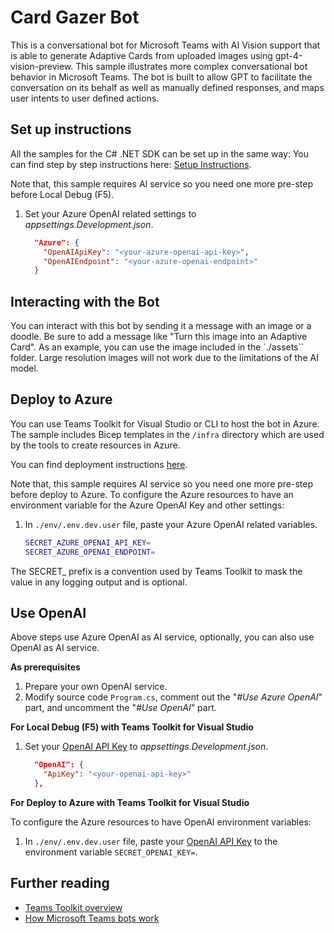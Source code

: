 ﻿# Card Gazer Bot

This is a conversational bot for Microsoft Teams with AI Vision support that is able to generate Adaptive Cards from uploaded images using gpt-4-vision-preview.
This sample illustrates more complex conversational bot behavior in Microsoft Teams. The bot is built to allow GPT to facilitate the conversation on its behalf as well as manually defined responses, and maps user intents to user defined actions.


## Set up instructions

All the samples for the C# .NET SDK can be set up in the same way: You can find step by step instructions here:
 [Setup Instructions](../README.md).

Note that, this sample requires AI service so you need one more pre-step before Local Debug (F5).

1. Set your Azure OpenAI related settings to *appsettings.Development.json*.

    ```json
      "Azure": {
        "OpenAIApiKey": "<your-azure-openai-api-key>",
        "OpenAIEndpoint": "<your-azure-openai-endpoint>"
      }
    ```

## Interacting with the Bot

You can interact with this bot by sending it a message with an image or a doodle. Be sure to add a message like "Turn this image into an Adaptive Card". As an example, you can use the image included in the `./assets`` folder. Large resolution images will not work due to the limitations of the AI model.

## Deploy to Azure

You can use Teams Toolkit for Visual Studio or CLI to host the bot in Azure. The sample includes Bicep templates in the `/infra` directory which are used by the tools to create resources in Azure.

You can find deployment instructions [here](../README.md).

Note that, this sample requires AI service so you need one more pre-step before deploy to Azure. To configure the Azure resources to have an environment variable for the Azure OpenAI Key and other settings:

1. In `./env/.env.dev.user` file, paste your Azure OpenAI related variables.

    ```bash
    SECRET_AZURE_OPENAI_API_KEY=
    SECRET_AZURE_OPENAI_ENDPOINT=
    ```

The SECRET_ prefix is a convention used by Teams Toolkit to mask the value in any logging output and is optional.

## Use OpenAI

Above steps use Azure OpenAI as AI service, optionally, you can also use OpenAI as AI service.

**As prerequisites**

1. Prepare your own OpenAI service.
1. Modify source code `Program.cs`, comment out the "*#Use Azure OpenAI*" part, and uncomment the "*#Use OpenAI*" part.

**For Local Debug (F5) with Teams Toolkit for Visual Studio**

1. Set your [OpenAI API Key](https://openai.com/api/) to *appsettings.Development.json*.

    ```json
      "OpenAI": {
        "ApiKey": "<your-openai-api-key>"
      },
    ```

**For Deploy to Azure with Teams Toolkit for Visual Studio**

To configure the Azure resources to have OpenAI environment variables:

1. In `./env/.env.dev.user` file, paste your [OpenAI API Key](https://openai.com/api/) to the environment variable `SECRET_OPENAI_KEY=`.

## Further reading

- [Teams Toolkit overview](https://aka.ms/vs-teams-toolkit-getting-started)
- [How Microsoft Teams bots work](https://learn.microsoft.com/azure/bot-service/bot-builder-basics-teams?view=azure-bot-service-4.0&tabs=csharp)